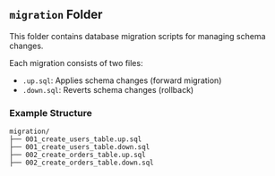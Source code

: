 ## `migration` Folder

This folder contains database migration scripts for managing schema changes.

Each migration consists of two files:
- `.up.sql`: Applies schema changes (forward migration)
- `.down.sql`: Reverts schema changes (rollback)

### Example Structure

```
migration/
├── 001_create_users_table.up.sql
├── 001_create_users_table.down.sql
├── 002_create_orders_table.up.sql
├── 002_create_orders_table.down.sql
```
